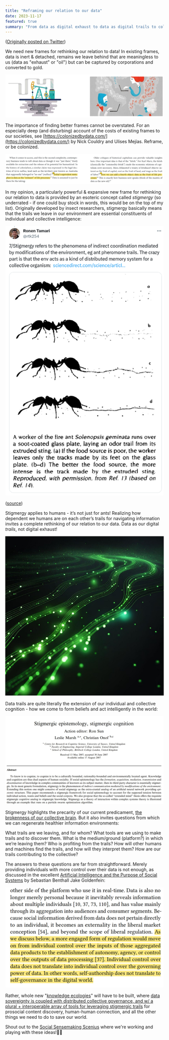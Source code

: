 ```yaml
---
title: "Reframing our relation to our data"
date: 2023-11-17
featured: true
summary: "From data as digital exhaust to data as digital trails to collective wisdom."
---
```


([Originally posted on Twitter](https://twitter.com/rtk254/status/1725560129527980305))

We need new frames for rethinking our relation to data! In existing frames, data is inert & detached, remains we leave behind that are meaningless to us (data as "exhaust" or "oil") but can be captured by corporations and converted to gold.

![Untitled](Stigmergy%20vs%20data%20exhaust%20blog%20post%20ee2f0f4e22434a8c84cc628598ea4c4d/Untitled.png)

The importance of finding better frames cannot be overstated. For an especially deep (and disturbing) account of the costs of existing frames to our societies, see [https://colonizedbydata.com/](https://colonizedbydata.com/) by Nick Couldry and Ulises Mejías. Reframe, or be colonized.

![Untitled](Stigmergy%20vs%20data%20exhaust%20blog%20post%20ee2f0f4e22434a8c84cc628598ea4c4d/Untitled%201.png)

In my opinion, a particularly powerful & expansive new frame for rethinking our relation to data is provided by an esoteric concept called *stigmergy* (so underrated - if one could buy stock in words, this would be on the top of my list). Originally developed by insect researchers, stigmergy basically means that the trails we leave in our environment are essential constituents of individual and collective intelligence:

![Untitled](Stigmergy%20vs%20data%20exhaust%20blog%20post%20ee2f0f4e22434a8c84cc628598ea4c4d/Untitled%202.png)

([source](https://twitter.com/rtk254/status/1528742173289635840))

Stigmergy applies to humans - it’s not just for ants! Realizing how dependent we humans are on each other’s trails for navigating information invites a complete rethinking of our relation to our data. Data as our digital *trails*, not digital exhaust!

![Untitled](Stigmergy%20vs%20data%20exhaust%20blog%20post%20ee2f0f4e22434a8c84cc628598ea4c4d/Untitled%203.png)

Data trails are quite literally the extension of our individual and collective cognition - how we come to form beliefs and act intelligently in the world:

![Untitled](Stigmergy%20vs%20data%20exhaust%20blog%20post%20ee2f0f4e22434a8c84cc628598ea4c4d/Untitled%204.png)

Stigmergy highlights the precarity of our current predicament, [the brokenness of our collective brain](https://twitter.com/rtk254/status/1707376204108468435). But it also invites questions from which we can regenerate healthier information environments:

What trails are we leaving, and for whom? What tools are we using to make trails and to discover them. What is the medium/ground (platform?) in which we’re leaving them? Who is profiting from the trails? How will other humans and machines find the trails, and how will they interpret them? How are our trails contributing to the collective?

The answers to these questions are far from straightforward. Merely providing individuals with more control over their data is not enough, as discussed in the excellent [Artificial Intelligence and the Purpose of Social Systems](https://papers.ssrn.com/sol3/papers.cfm?abstract_id=3850456) by Sebastian Benthall Jake Goldenfein:

![Untitled](Stigmergy%20vs%20data%20exhaust%20blog%20post%20ee2f0f4e22434a8c84cc628598ea4c4d/Untitled%205.png)

Rather, whole new "[knowledge ecologies](https://twitter.com/gordonbrander/status/1201927566417784832)" will have to be built, where [data sovereignty is coupled with distributed collective governance, and w/ a plural + interoperable array of tools for leveraging stigmergic trails](https://twitter.com/rtk254/status/1528742249915375616) for prosocial content discovery, human-human connection, and all the other things we need to do to save our world.

Shout out to the [Social Sensemaking Scenius](https://twitter.com/rtk254/status/1725560226458263608) where we're working and playing with these ideas!🌱✨
